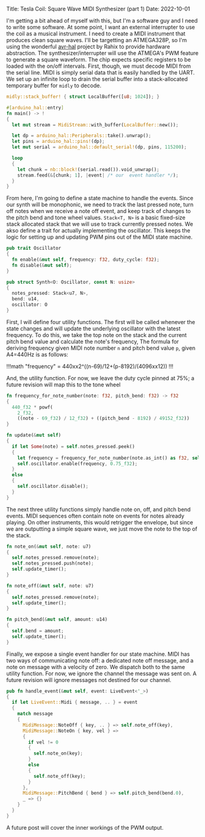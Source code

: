 Title: Tesla Coil: Square Wave MIDI Synthesizer (part 1)
Date: 2022-10-01

I'm getting a bit ahead of myself with this, but I'm a software guy and I need to write some software.  At some point, I want an external interrupter to use the coil as a musical instrument.  I need to create a MIDI instrument that produces clean square waves.  I'll be targetting an ATMEGA328P, so I'm using the wonderful [avr-hal](https://github.com/Rahix/avr-hal) project by Rahix to provide hardware abstraction.  The synthesizer/interrupter will use the ATMEGA's PWM feature to generate a square waveform.  The chip expects specific registers to be loaded with the on/off intervals.  First, though, we must decode MIDI from the serial line.  MIDI is simply serial data that is easily handled by the UART.  We set up an infinite loop to drain the serial buffer into a stack-allocated temporary buffer for `midly` to decode.

```rust
midly::stack_buffer! { struct LocalBuffer([u8; 1024]); }

#[arduino_hal::entry]
fn main() -> !
{
  let mut stream = MidiStream::with_buffer(LocalBuffer::new());

  let dp = arduino_hal::Peripherals::take().unwrap();
  let pins = arduino_hal::pins!(dp);
  let mut serial = arduino_hal::default_serial!(dp, pins, 115200);

  loop
  {
    let chunk = nb::block!(serial.read()).void_unwrap();
    stream.feed(&[chunk; 1], |event| /* our  event handler */);
  }
}
```

From here, I'm going to define a state machine to handle the events.  Since our synth will be monophonic, we need to track the last pressed note, turn off notes when we receive a note off event, and keep track of changes to the pitch bend and tone wheel values.  `Stack<T, N>` is a basic fixed-size stack allocated stack that we will use to track currently pressed notes.  We akso define a trait for actually implementing the oscillator.  This keeps the logic for setting up and updating PWM pins out of the MIDI state machine.

```rust
pub trait Oscillator
{
  fn enable(&mut self, frequency: f32, duty_cycle: f32);
  fn disable(&mut self);
}

pub struct Synth<O: Oscillator, const N: usize>
{
  notes_pressed: Stack<u7, N>,
  bend: u14,
  oscillator: O
}
```

First, I will define four utility functions.  The first will be called whenever the state changes and will update the underlying oscillator with the latest frequency.  To do this, we take the top note on the stack and the current pitch bend value and calculate the note's frequency,  The formula for deriving frequency given MIDI note number `n` and pitch bend value `p`, given A4=440Hz is as follows:

!!!math
"frequency" = 440xx2^((n-69)/12+(p-8192)/(4096xx12))
!!!

And, the utility function.  For now, we leave the duty cycle pinned at 75%; a future revision will map this to the tone wheel

```rust
fn frequency_for_note_number(note: f32, pitch_bend: f32) -> f32
{
  440_f32 * powf(
    2_f32, 
    ((note - 69_f32) / 12_f32) + ((pitch_bend - 8192) / 49152_f32))
}

fn update(&mut self)
{
  if let Some(note) = self.notes_pressed.peek()
  {
    let frequency = frequency_for_note_number(note.as_int() as f32, self.bend.as_int() as f32);
    self.oscillator.enable(frequency, 0.75_f32);
  }
  else
  {
    self.oscillator.disable();
  }
}
```

The next three utility functions simply handle note on, off, and pitch bend events.  MIDI sequences often contain note on events for notes already playing.  On other instruments, this would retrigger the envelope, but since we are outputting a simple square wave, we just move the note to the top of the stack.

```rust
fn note_on(&mut self, note: u7)
{
  self.notes_pressed.remove(note);
  self.notes_pressed.push(note);
  self.update_timer();
}

fn note_off(&mut self, note: u7)
{
  self.notes_pressed.remove(note);
  self.update_timer();
}

fn pitch_bend(&mut self, amount: u14)
{
  self.bend = amount;
  self.update_timer();
}
```

Finally, we expose a single event handler for our state machine.  MIDI has two ways of communicating note off: a dedicated note off message, and a note on message with a velocity of zero.  We dispatch both to the same utility function.  For now, we ignore the channel the message was sent on.  A future revision will ignore messages not destined for our channel.

```rust
pub fn handle_event(&mut self, event: LiveEvent<'_>)
{
  if let LiveEvent::Midi { message, .. } = event
  {
    match message
    {
      MidiMessage::NoteOff { key, .. } => self.note_off(key),
      MidiMessage::NoteOn { key, vel } =>
      {
        if vel != 0
        {
          self.note_on(key);
        }
        else
        {
          self.note_off(key);
        }
      },
      MidiMessage::PitchBend { bend } => self.pitch_bend(bend.0),
      _ => {}
    }
  }
}
```

A future post will cover the inner workings of the PWM output.